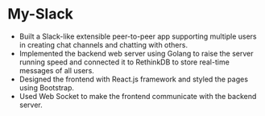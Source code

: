 # My-Slack

- Built a Slack-like extensible peer-to-peer app supporting multiple users in creating chat channels and chatting with others.
- Implemented the backend web server using Golang to raise the server running speed and connected it to RethinkDB to store real-time messages of all users.
- Designed the frontend with React.js framework and styled the pages using Bootstrap.
- Used Web Socket to make the frontend communicate with the backend server.

